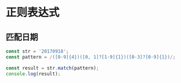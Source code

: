 # 正则表达式

## 匹配日期

```js
const str = '20170918';
const pattern = /([0-9]{4})([0, 1]?[1-9]{1})([0-3]?[0-9]{1})/;

const result = str.match(pattern);
console.log(result);
```